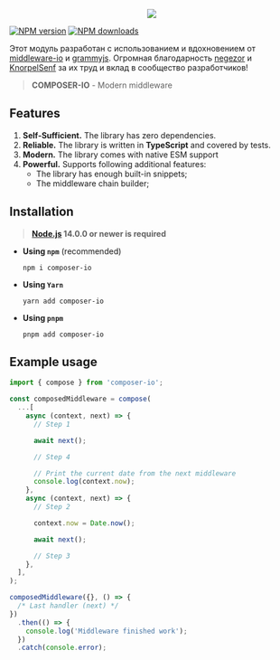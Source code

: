 <p align="center"><img src="https://raw.githubusercontent.com/negezor/middleware-io/master/logo.svg?sanitize=true"></p>
<p align="center">

<a href="https://www.npmjs.com/package/composer-io"><img src="https://img.shields.io/npm/v/composer-io.svg?style=flat-square" alt="NPM version"></a>
<a href="https://www.npmjs.com/package/composer-io"><img src="https://img.shields.io/npm/dt/composer-io.svg?style=flat-square" alt="NPM downloads"></a>

</p>

Этот модуль разработан с использованием и вдохновением от [middleware-io](https://github.com/negezor/middleware-io)
и [grammyjs](https://github.com/grammyjs/grammy).
Огромная благодарность [negezor](https://github.com/negezor) и [KnorpelSenf](https://github.com/KnorpelSenf) за их труд и вклад в сообщество разработчиков!

> **COMPOSER-IO** - Modern middleware

<!-- | 📖 [Documentation](docs/) |
|---------------------------| -->

## Features

1. **Self-Sufficient.** The library has zero dependencies.
2. **Reliable.** The library is written in **TypeScript** and covered by tests.
3. **Modern.** The library comes with native ESM support
4. **Powerful.** Supports following additional features:
   - The library has enough built-in snippets;
   - The middleware chain builder;

## Installation

> **[Node.js](https://nodejs.org/) 14.0.0 or newer is required**

- **Using `npm`** (recommended)
  ```shell
  npm i composer-io
  ```
- **Using `Yarn`**
  ```shell
  yarn add composer-io
  ```
- **Using `pnpm`**
  ```shell
  pnpm add composer-io
  ```

## Example usage

```js
import { compose } from 'composer-io';

const composedMiddleware = compose(
  ...[
    async (context, next) => {
      // Step 1

      await next();

      // Step 4

      // Print the current date from the next middleware
      console.log(context.now);
    },
    async (context, next) => {
      // Step 2

      context.now = Date.now();

      await next();

      // Step 3
    },
  ],
);

composedMiddleware({}, () => {
  /* Last handler (next) */
})
  .then(() => {
    console.log('Middleware finished work');
  })
  .catch(console.error);
```
